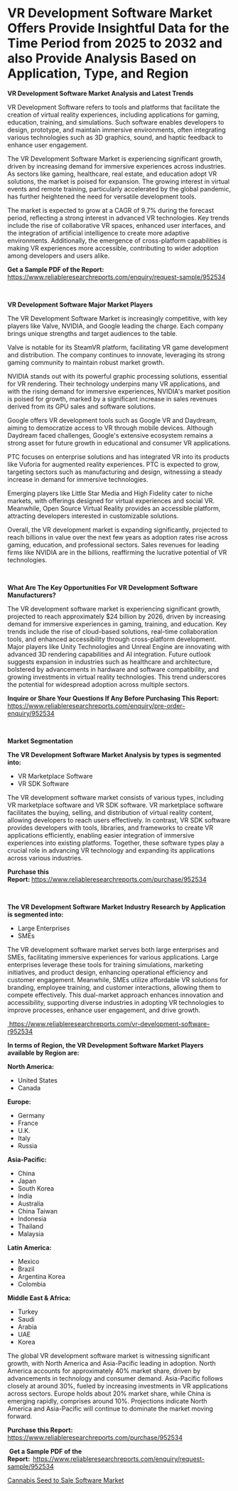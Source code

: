 <p><h1>VR Development Software Market Offers Provide Insightful Data for the Time Period from 2025 to 2032 and also Provide Analysis Based on Application, Type, and Region</h1></p><p><strong>VR Development Software Market Analysis and Latest Trends</strong></p>
<p><p>VR Development Software refers to tools and platforms that facilitate the creation of virtual reality experiences, including applications for gaming, education, training, and simulations. Such software enables developers to design, prototype, and maintain immersive environments, often integrating various technologies such as 3D graphics, sound, and haptic feedback to enhance user engagement. </p><p>The VR Development Software Market is experiencing significant growth, driven by increasing demand for immersive experiences across industries. As sectors like gaming, healthcare, real estate, and education adopt VR solutions, the market is poised for expansion. The growing interest in virtual events and remote training, particularly accelerated by the global pandemic, has further heightened the need for versatile development tools. </p><p>The market is expected to grow at a CAGR of 9.7% during the forecast period, reflecting a strong interest in advanced VR technologies. Key trends include the rise of collaborative VR spaces, enhanced user interfaces, and the integration of artificial intelligence to create more adaptive environments. Additionally, the emergence of cross-platform capabilities is making VR experiences more accessible, contributing to wider adoption among developers and users alike.</p></p>
<p><strong>Get a Sample PDF of the Report:&nbsp;</strong> <a href="https://www.reliableresearchreports.com/enquiry/request-sample/952534?utm_campaign=3250&utm_medium=2&utm_source=Github&utm_content=ia&utm_term=07032025&utm_id=vr-development-software">https://www.reliableresearchreports.com/enquiry/request-sample/952534</a></p>
<p>&nbsp;</p>
<p><strong>VR Development Software Major Market Players</strong></p>
<p><p>The VR Development Software Market is increasingly competitive, with key players like Valve, NVIDIA, and Google leading the charge. Each company brings unique strengths and target audiences to the table.</p><p>Valve is notable for its SteamVR platform, facilitating VR game development and distribution. The company continues to innovate, leveraging its strong gaming community to maintain robust market growth.</p><p>NVIDIA stands out with its powerful graphic processing solutions, essential for VR rendering. Their technology underpins many VR applications, and with the rising demand for immersive experiences, NVIDIA's market position is poised for growth, marked by a significant increase in sales revenues derived from its GPU sales and software solutions.</p><p>Google offers VR development tools such as Google VR and Daydream, aiming to democratize access to VR through mobile devices. Although Daydream faced challenges, Google's extensive ecosystem remains a strong asset for future growth in educational and consumer VR applications.</p><p>PTC focuses on enterprise solutions and has integrated VR into its products like Vuforia for augmented reality experiences. PTC is expected to grow, targeting sectors such as manufacturing and design, witnessing a steady increase in demand for immersive technologies.</p><p>Emerging players like Little Star Media and High Fidelity cater to niche markets, with offerings designed for virtual experiences and social VR. Meanwhile, Open Source Virtual Reality provides an accessible platform, attracting developers interested in customizable solutions.</p><p>Overall, the VR development market is expanding significantly, projected to reach billions in value over the next few years as adoption rates rise across gaming, education, and professional sectors. Sales revenues for leading firms like NVIDIA are in the billions, reaffirming the lucrative potential of VR technologies.</p></p>
<p>&nbsp;</p>
<p><strong>What Are The Key Opportunities For VR Development Software Manufacturers?</strong></p>
<p><p>The VR development software market is experiencing significant growth, projected to reach approximately $24 billion by 2026, driven by increasing demand for immersive experiences in gaming, training, and education. Key trends include the rise of cloud-based solutions, real-time collaboration tools, and enhanced accessibility through cross-platform development. Major players like Unity Technologies and Unreal Engine are innovating with advanced 3D rendering capabilities and AI integration. Future outlook suggests expansion in industries such as healthcare and architecture, bolstered by advancements in hardware and software compatibility, and growing investments in virtual reality technologies. This trend underscores the potential for widespread adoption across multiple sectors.</p></p>
<p><strong>Inquire or Share Your Questions If Any Before Purchasing This Report:</strong> <a href="https://www.reliableresearchreports.com/enquiry/pre-order-enquiry/952534?utm_campaign=3250&utm_medium=2&utm_source=Github&utm_content=ia&utm_term=07032025&utm_id=vr-development-software">https://www.reliableresearchreports.com/enquiry/pre-order-enquiry/952534</a></p>
<p>&nbsp;</p>
<p><strong>Market Segmentation</strong></p>
<p><strong>The VR Development Software Market Analysis by types is segmented into:</strong></p>
<p><ul><li>VR Marketplace Software</li><li>VR SDK Software</li></ul></p>
<p><p>The VR development software market consists of various types, including VR marketplace software and VR SDK software. VR marketplace software facilitates the buying, selling, and distribution of virtual reality content, allowing developers to reach users effectively. In contrast, VR SDK software provides developers with tools, libraries, and frameworks to create VR applications efficiently, enabling easier integration of immersive experiences into existing platforms. Together, these software types play a crucial role in advancing VR technology and expanding its applications across various industries.</p></p>
<p><strong>Purchase this Report:&nbsp;</strong><a href="https://www.reliableresearchreports.com/purchase/952534?utm_campaign=3250&utm_medium=2&utm_source=Github&utm_content=ia&utm_term=07032025&utm_id=vr-development-software">https://www.reliableresearchreports.com/purchase/952534</a></p>
<p>&nbsp;</p>
<p><strong>The VR Development Software Market Industry Research by Application is segmented into:</strong></p>
<p><ul><li>Large Enterprises</li><li>SMEs</li></ul></p>
<p><p>The VR development software market serves both large enterprises and SMEs, facilitating immersive experiences for various applications. Large enterprises leverage these tools for training simulations, marketing initiatives, and product design, enhancing operational efficiency and customer engagement. Meanwhile, SMEs utilize affordable VR solutions for branding, employee training, and customer interactions, allowing them to compete effectively. This dual-market approach enhances innovation and accessibility, supporting diverse industries in adopting VR technologies to improve processes, enhance user engagement, and drive growth.</p></p>
<p><a href="https://www.reliableresearchreports.com/vr-development-software-r952534?utm_campaign=3250&utm_medium=2&utm_source=Github&utm_content=ia&utm_term=07032025&utm_id=vr-development-software">&nbsp;https://www.reliableresearchreports.com/vr-development-software-r952534</a></p>
<p><strong>In terms of Region, the VR Development Software Market Players available by Region are:</strong></p>
<p>
    <p> <strong> North America: </strong>
        <ul>
            <li>United States</li>
            <li>Canada</li>
        </ul>
        </p> 
    <p> <strong> Europe: </strong>
        <ul>
            <li>Germany</li>
            <li>France</li>
            <li>U.K.</li>
            <li>Italy</li>
            <li>Russia</li>
        </ul>
        </p> 
    <p> <strong> Asia-Pacific: </strong>
        <ul>
            <li>China</li>
            <li>Japan</li>
            <li>South Korea</li>
            <li>India</li>
            <li>Australia</li>
            <li>China Taiwan</li>
            <li>Indonesia</li>
            <li>Thailand</li>
            <li>Malaysia</li>
        </ul>
        </p> 
    <p> <strong> Latin America: </strong>
        <ul>
            <li>Mexico</li>
            <li>Brazil</li>
            <li>Argentina Korea</li>
            <li>Colombia</li>
        </ul>
        </p> 
    <p> <strong> Middle East & Africa: </strong>
        <ul>
            <li>Turkey</li>
            <li>Saudi</li>
            <li>Arabia</li>
            <li>UAE</li>
            <li>Korea</li>
        </ul>
    </p>
    </p>
<p><p>The global VR development software market is witnessing significant growth, with North America and Asia-Pacific leading in adoption. North America accounts for approximately 40% market share, driven by advancements in technology and consumer demand. Asia-Pacific follows closely at around 30%, fueled by increasing investments in VR applications across sectors. Europe holds about 20% market share, while China is emerging rapidly, comprises around 10%. Projections indicate North America and Asia-Pacific will continue to dominate the market moving forward.</p></p>
<p><strong>Purchase this Report: </strong><a href="https://www.reliableresearchreports.com/purchase/952534?utm_campaign=3250&utm_medium=2&utm_source=Github&utm_content=ia&utm_term=07032025&utm_id=vr-development-software">https://www.reliableresearchreports.com/purchase/952534</a></p>
<p>&nbsp;<strong>Get a Sample PDF of the Report:&nbsp;&nbsp;</strong><a href="https://www.reliableresearchreports.com/enquiry/request-sample/952534?utm_campaign=3250&utm_medium=2&utm_source=Github&utm_content=ia&utm_term=07032025&utm_id=vr-development-software">https://www.reliableresearchreports.com/enquiry/request-sample/952534</a></p>
<p><strong></strong></p>
<p><p><a href="https://github.com/awalinfucci/Market-Research-Report-List-1/blob/main/cannabis-seed-to-sale-software-market.md?utm_campaign=3250&utm_medium=2&utm_source=Github&utm_content=ia&utm_term=07032025&utm_id=vr-development-software">Cannabis Seed to Sale Software Market</a></p></p>